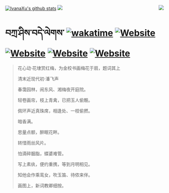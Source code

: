 [![IvanaXu's github stats](https://github-readme-stats.vercel.app/api?username=IvanaXu&theme=codeSTACKr)](https://github.com/anuraghazra/github-readme-stats)
<img align="right" src="https://github-readme-stats.vercel.app/api/top-langs/?username=IvanaXu&langs_count=8&theme=codeSTACKr" />
<img src="https://github-readme-stats.vercel.app/api/wakatime?username=IvanaXu&layout=compact&langs_count=8&theme=codeSTACKr&custom_title=Programming&nbsp;Times&nbsp;(Since&nbsp;Jul.29.2021)" />
# བཀྲ་ཤིས་བདེ་ལེགས་	[![wakatime](https://wakatime.com/badge/user/5043ee4a-e361-4607-9d47-d557f2005d05.svg)](https://wakatime.com/@5043ee4a-e361-4607-9d47-d557f2005d05)	[![Website](https://img.shields.io/website?label=tianchi&up_color=orange&up_message=IvanaXu&url=https%3A%2F%2Fshields.io)](https://tianchi.aliyun.com/home/science/scienceDetail?userId=1095279182618)	[![Website](https://img.shields.io/website?label=yuque&up_color=green&up_message=IvanaXu&url=https%3A%2F%2Fshields.io)](https://www.yuque.com/ivanaxu)	[![Website](https://img.shields.io/website?label=leetcode&up_color=yellow&up_message=IvanaXu&url=https%3A%2F%2Fshields.io)](https://leetcode.cn/u/ivanaxu)	[![Website](https://img.shields.io/website?label=aistudio&up_color=violet&up_message=IvanaXu&url=https%3A%2F%2Fshields.io)](https://aistudio.baidu.com/aistudio/personalcenter/thirdview/979775)
> 花心动·花埭赏红梅，为金校书画梅花于扇，题词其上
>
> 清末近现代初·潘飞声
>
> 春霭园林，闹东风、湘梅夜开庭院。
> 
> 轻卷画帘，枝上青禽，已把玉人偷覸。
> 
> 佩环声近真珠席，相逢处、一枝偷撚。
> 
> 暗香满。
> 
> 思量点额，醉眠花畔。
> 
> 转惜雨丝风片。
> 
> 怕滴碎胭脂，蝶婆难管。
> 
> 写上素纨，便约重携，等到月明相见。
> 
> 知他会作乘鸾女，吹玉笛、待侬来伴。
> 
> 画图上，新词教卿细按。
